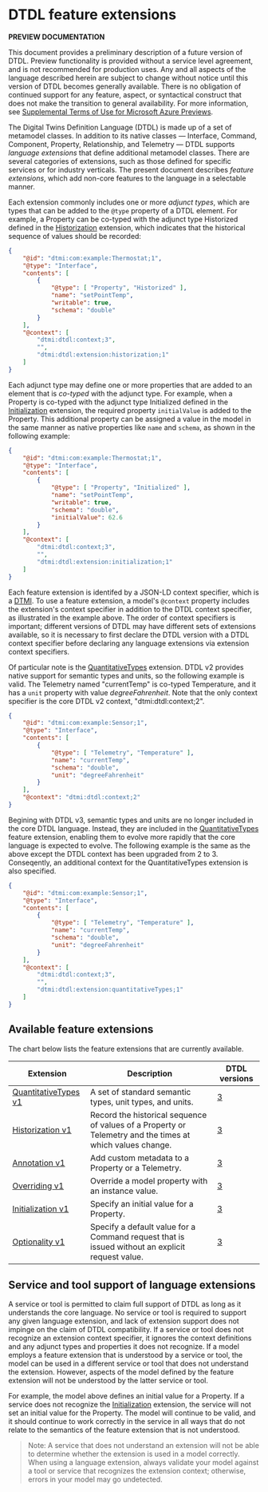 # DTDL feature extensions

**PREVIEW DOCUMENTATION**

This document provides a preliminary description of a future version of DTDL.
Preview functionality is provided without a service level agreement, and is not recommended for production uses.
Any and all aspects of the language described herein are subject to change without notice until this version of DTDL becomes generally available.
There is no obligation of continued support for any feature, aspect, or syntactical construct that does not make the transition to general availability.
For more information, see [Supplemental Terms of Use for Microsoft Azure Previews](https://azure.microsoft.com/en-us/support/legal/preview-supplemental-terms/).

The Digital Twins Definition Language (DTDL) is made up of a set of metamodel classes.
In addition to its native classes &mdash; Interface, Command, Component, Property, Relationship, and Telemetry &mdash; DTDL supports *language extensions* that define additional metamodel classes.
There are several categories of extensions, such as those defined for specific services or for industry verticals.
The present document describes *feature extensions*, which add non-core features to the language in a selectable manner.

Each extension commonly includes one or more *adjunct types*, which are types that can be added to the `@type` property of a DTDL element.
For example, a Property can be co-typed with the adjunct type Historized defined in the [Historization](./DTDL.historization.v1.md) extension, which indicates that the historical sequence of values should be recorded:

```json
{
    "@id": "dtmi:com:example:Thermostat;1",
    "@type": "Interface",
    "contents": [
        {
            "@type": [ "Property", "Historized" ],
            "name": "setPointTemp",
            "writable": true,
            "schema": "double"
        }
    ],
    "@context": [
        "dtmi:dtdl:context;3",
        "",
        "dtmi:dtdl:extension:historization;1"
    ]
}
```

Each adjunct type may define one or more properties that are added to an element that is *co-typed* with the adjunct type.
For example, when a Property is co-typed with the adjunct type Initialized defined in the [Initialization](./DTDL.initialization.v1.md) extension, the required property `initialValue` is added to the Property.
This additional property can be assigned a value in the model in the same manner as native properties like `name` and `schema`, as shown in the following example:

```json
{
    "@id": "dtmi:com:example:Thermostat;1",
    "@type": "Interface",
    "contents": [
        {
            "@type": [ "Property", "Initialized" ],
            "name": "setPointTemp",
            "writable": true,
            "schema": "double",
            "initialValue": 62.6
        }
    ],
    "@context": [
        "dtmi:dtdl:context;3",
        "",
        "dtmi:dtdl:extension:initialization;1"
    ]
}
```

Each feature extension is identifed by a JSON-LD context specifier, which is a [DTMI](https://github.com/Azure/digital-twin-model-identifier).
To use a feature extension, a model's `@context` property includes the extension's context specifier in addition to the DTDL context specifier, as illustrated in the example above.
The order of context specifiers is important; different versions of DTDL may have different sets of extensions available, so it is necessary to first declare the DTDL version with a DTDL context specifier before declaring any language extensions via extension context specifiers.

Of particular note is the [QuantitativeTypes](./DTDL.quantitativeTypes.v1.md) extension.
DTDL v2 provides native support for semantic types and units, so the following example is valid.
The Telemetry named "currentTemp" is co-typed Temperature, and it has a `unit` property with value *degreeFahrenheit*.
Note that the only context specifier is the core DTDL v2 context, "dtmi:dtdl:context;2".

```json
{
    "@id": "dtmi:com:example:Sensor;1",
    "@type": "Interface",
    "contents": [
        {
            "@type": [ "Telemetry", "Temperature" ],
            "name": "currentTemp",
            "schema": "double",
            "unit": "degreeFahrenheit"
        }
    ],
    "@context": "dtmi:dtdl:context;2"
}
```

Begining with DTDL v3, semantic types and units are no longer included in the core DTDL language.
Instead, they are included in the [QuantitativeTypes](./DTDL.quantitativeTypes.v1.md) feature extension, enabling them to evolve more rapidly that the core language is expected to evolve.
The following example is the same as the above except the DTDL context has been upgraded from 2 to 3.
Conseqently, an additional context for the QuantitativeTypes extension is also specified.

```json
{
    "@id": "dtmi:com:example:Sensor;1",
    "@type": "Interface",
    "contents": [
        {
            "@type": [ "Telemetry", "Temperature" ],
            "name": "currentTemp",
            "schema": "double",
            "unit": "degreeFahrenheit"
        }
    ],
    "@context": [
        "dtmi:dtdl:context;3",
        "",
        "dtmi:dtdl:extension:quantitativeTypes;1"
    ]
}
```

## Available feature extensions

The chart below lists the feature extensions that are currently available.

| Extension | Description | DTDL versions |
| --- | --- | --- |
| [QuantitativeTypes v1](./DTDL.quantitativeTypes.v1.md) | A set of standard semantic types, unit types, and units. | [3](./DTDL.v3.md) |
| [Historization v1](./DTDL.historization.v1.md) | Record the historical sequence of values of a Property or Telemetry and the times at which values change. | [3](./DTDL.v3.md) |
| [Annotation v1](./DTDL.annotation.v1.md) | Add custom metadata to a Property or a Telemetry. | [3](./DTDL.v3.md) |
| [Overriding v1](./DTDL.overriding.v1.md) | Override a model property with an instance value. | [3](./DTDL.v3.md) |
| [Initialization v1](./DTDL.initialization.v1.md) | Specify an initial value for a Property. | [3](./DTDL.v3.md) |
| [Optionality v1](./DTDL.optionality.v1.md) | Specify a default value for a Command request that is issued without an explicit request value. | [3](./DTDL.v3.md) |

## Service and tool support of language extensions

A service or tool is permitted to claim full support of DTDL as long as it understands the core language.
No service or tool is required to support any given language extension, and lack of extension support does not impinge on the claim of DTDL compatibility.
If a service or tool does not recognize an extension context specifier, it ignores the context definitions and any adjunct types and properties it does not recognize.
If a model employs a feature extension that is understood by a service or tool, the model can be used in a different service or tool that does not understand the extension.
However, aspects of the model defined by the feature extension will not be understood by the latter service or tool.

For example, the model above defines an initial value for a Property.
If a service does not recognize the [Initialization](./DTDL.initialization.v1.md) extension, the service will not set an initial value for the Property.
The model will continue to be valid, and it should continue to work correctly in the service in all ways that do not relate to the semantics of the feature extension that is not understood.

> Note: A service that does not understand an extension will not be able to determine whether the extension is used in a model correctly.
When using a language extension, always validate your model against a tool or service that recognizes the extension context; otherwise, errors in your model may go undetected.

